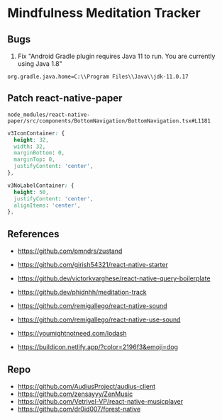 # Mindfulness Meditation Tracker

## Bugs
1. Fix "Android Gradle plugin requires Java 11 to run. You are currently using Java 1.8"
```
org.gradle.java.home=C:\\Program Files\\Java\\jdk-11.0.17
```

## Patch react-native-paper
`node_modules/react-native-paper/src/components/BottomNavigation/BottomNavigation.tsx#L1181`

```css
v3IconContainer: {
  height: 32,
  width: 32,
  marginBottom: 0,
  marginTop: 0,
  justifyContent: 'center',
},

v3NoLabelContainer: {
  height: 50,
  justifyContent: 'center',
  alignItems: 'center',
},
```

## References
- https://github.com/pmndrs/zustand
- https://github.com/girish54321/react-native-starter
- https://github.dev/victorkvarghese/react-native-query-boilerplate
- https://github.dev/phidnhh/meditation-track

- https://github.com/remigallego/react-native-sound
- https://github.com/remigallego/react-native-use-sound

- https://youmightnotneed.com/lodash
- https://buildicon.netlify.app/?color=2196f3&emoji=dog


## Repo
- https://github.com/AudiusProject/audius-client
- https://github.com/zensayyy/ZenMusic
- https://github.com/Vetrivel-VP/react-native-musicplayer
- https://github.com/dr0id007/forest-native

